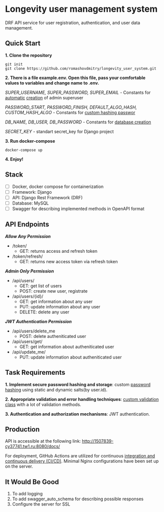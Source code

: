 # Longevity user management system

DRF API service for user registration, authentication, and user data management.

## Quick Start

**1. Clone the repository**

```
git init
git clone https://github.com/romashovdmitry/longevity_user_system.git
```
**2. There is a file example.env. Open this file, pass your comfortable values to variables and change name to .env.**

*SUPER_USERNAME, SUPER_PASSWORD, SUPER_EMAIL* - Constants for [automatic](https://github.com/romashovdmitry/longevity_user_system/blob/8a7151c13ef9207a7ddf85da684e9c5e27ddb395/docker-compose.yml#L10) [creation](https://github.com/romashovdmitry/longevity_user_system/blob/8a7151c13ef9207a7ddf85da684e9c5e27ddb395/user/management/commands/create_super_user.py#L12-L26) of admin superuser

*PASSWORD_START, PASSWORD_FINISH, DEFAULT_ALGO_HASH, CUSTOM_HASH_ALGO* - Constants for [custom hashing passwor](https://github.com/romashovdmitry/longevity_user_system/blob/8a7151c13ef9207a7ddf85da684e9c5e27ddb395/user/hash.py#L14-L29)

*DB_NAME, DB_USER, DB_PASSWORD* - Constants for [database creation](https://github.com/romashovdmitry/longevity_user_system/blob/8a33f0f546667c2d7e5718156acef2992c8f7532/longevity/settings.py#L76-L85)

*SECRET_KEY* - standart secret_key for Django project

**3. Run docker-compose**

```
docker-compose up
```

**4. Enjoy!**

## Stack

- [ ] Docker, docker compose for containerization
- [ ] Framework: Django
- [ ] API: Django Rest Framework (DRF)
- [ ] Database: MySQL
- [ ] Swagger for describing implemented methods in OpenAPI format

## API Endpoints

***Allow Any Permission***
- /token/
    - GET: returns access and refresh token
- /token/refresh/
    - GET: returns new access token via refresh token

***Admin Only Permission***
- /api/users/
    - GET: get list of users
    - POST: create new user, registrate
- /api/users/{id}/
  - GET: get information about any user
  - PUT: update information about any user
  - DELETE: delete any user

***JWT Authentication Permission***
- /api/users/delete_me
  - POST: delete autheniticated user
- /api/users/get/
  - GET: get information about autheniticated user
- /api/update_me/
  - PUT: update information about autheniticated user

## Task Requirements

**1. Implement secure password hashing and storage**: custom [password hashing](https://github.com/romashovdmitry/longevity_user_system/blob/f0885b0a09ed4de35ba1483780e3dcb57412ec24/user/hash.py#L14-L29) using static and dynamic salts(by user.id).

**2. Appropriate validation and error handling techniques**: [custom validation class](https://github.com/romashovdmitry/longevity_user_system/blob/f0885b0a09ed4de35ba1483780e3dcb57412ec24/api/validation.py#L13-L138) with a lot of validation methods.

**3. Authentication and authorization mechanisms**: JWT authentication.

## Production

API is accessible at the following link: http://1507839-cy37741.tw1.ru:8080/docs/

For deployment, GitHub Actions are utilized for continuous [integration and continuous delivery (CI/CD)](https://github.com/romashovdmitry/longevity_user_system/blob/master/.github/workflows/longevity-deploy.yml). Minimal Nginx configurations have been set up on the server.

## It Would Be Good

1. To add logging
2. To add swagger_auto_schema for describing possible responses
3. Configure the server for SSL
